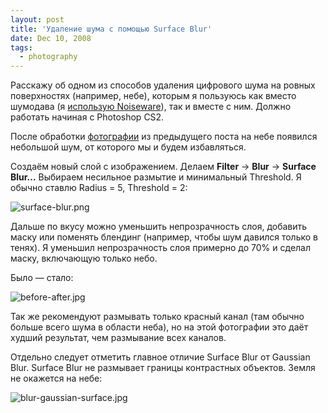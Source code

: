 ```yaml
---
layout: post
title: 'Удаление шума с помощью Surface Blur'
date: Dec 10, 2008
tags:
  - photography
---
```


Расскажу об одном из способов удаления цифрового шума на ровных поверхностях (например, небе), которым я пользуюсь как вместо шумодава (я [использую Noiseware](http://birdwatcher.ru/blog/1611 "Маленькое сравнение шумодавов")), так и вместе с ним. Должно работать начиная с Photoshop CS2.

<!--more-->

После обработки [фотографии](http://birdwatcher.ru/albums/anapa/photos/588/ "Долина Сукко, Анапа") из предыдущего поста на небе появился небольшой шум, от которого мы и будем избавляться.

Создаём новый слой с изображением. Делаем **Filter** → **Blur** → **Surface Blur…** Выбираем несильное размытие и минимальный Threshold. Я обычно ставлю Radius = 5, Threshold = 2:

![surface-blur.png](upload://surface-blur.png)

Дальше по вкусу можно уменьшить непрозрачность слоя, добавить маску или поменять блендинг (например, чтобы шум давился только в тенях). Я уменьшил непрозрачность слоя примерно до 70% и сделал маску, включающую только небо.

Было — стало:

![before-after.jpg](upload://before-after.jpg)

Так же рекомендуют размывать только красный канал (там обычно больше всего шума в области неба), но на этой фотографии это даёт худший результат, чем размывание всех каналов.

Отдельно следует отметить главное отличие Surface Blur от Gaussian Blur. Surface Blur не размывает границы контрастных объектов. Земля не окажется на небе:

![blur-gaussian-surface.jpg](upload://blur-gaussian-surface.jpg)
